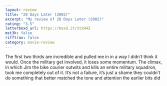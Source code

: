 ```yaml
---
layout: review
title: "28 Days Later (2002)"
excerpt: "My review of 28 Days Later (2002)"
rating: "3.5"
letterboxd_url: https://boxd.it/1txH4Z
mst3k: false
rifftrax: false
category: movie-review
---
```


The first two thirds are incredible and pulled me in in a way I didn’t think it would. Once the military get involved, it loses some momentum. The climax, in which Jim the bike courier outwits and kills an entire military squadron, took me completely out of it. It’s not a failure, it’s just a shame they couldn’t do something that better matched the tone and attention the earlier bits did

